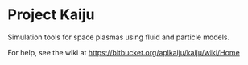# Project Kaiju
Simulation tools for space plasmas using fluid and particle models.

For help, see the wiki at
https://bitbucket.org/aplkaiju/kaiju/wiki/Home
